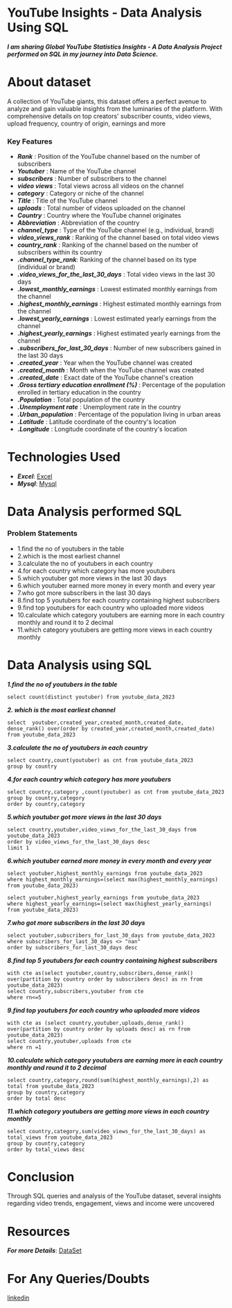 
#  YouTube Insights - Data Analysis Using SQL
*__I am sharing Global YouTube Statistics Insights - A Data Analysis Project performed on SQL in my journey into Data Science.__*
                         
 # About dataset
 
  A collection of YouTube giants, this dataset offers a perfect avenue to analyze and gain valuable insights from the luminaries of the platform. With comprehensive details on top creators' subscriber counts, video views, upload frequency, country of origin, earnings and more

### Key Features

* *__Rank__* : Position of the YouTube channel based on the number of subscribers<br>
* *__Youtuber__* : Name of the YouTube channel<br>
* *__subscribers__* : Number of subscribers to the channel<br>
* *__video views__* : Total views across all videos on the channel<br>
* *__category__* : Category or niche of the channel<br>
* *__Title__* : Title of the YouTube channel<br>
* *__uploads__* : Total number of videos uploaded on the channel<br>
* *__Country__* : Country where the YouTube channel originates<br>
* *__Abbreviation__* : Abbreviation of the country<br>
* *__channel_type__* : Type of the YouTube channel (e.g., individual, brand)<br>
* *__video_views_rank__* : Ranking of the channel based on total video views
* *__country_rank__* : Ranking of the channel based on the number of subscribers within its country<br>
* *__.channel_type_rank__*: Ranking of the channel based on its type (individual or brand)<br>
* *__.video_views_for_the_last_30_days__* : Total video views in the last 30 days<br>
* *__.lowest_monthly_earnings__* : Lowest estimated monthly earnings from the channel<br>
* *__.highest_monthly_earnings__* : Highest estimated monthly earnings from the channel<br>
* *__.lowest_yearly_earnings__* : Lowest estimated yearly earnings from the channel<br>
* *__.highest_yearly_earnings__* : Highest estimated yearly earnings from the channel<br>
* *__.subscribers_for_last_30_days__* : Number of new subscribers gained in the last 30 days<br>
* *__.created_year__* : Year when the YouTube channel was created<br>
* *__.created_month__* : Month when the YouTube channel was created<br>
* *__.created_date__* : Exact date of the YouTube channel's creation<br>
* *__.Gross tertiary education enrollment (%)__* : Percentage of the population enrolled in tertiary education in the country<br>
* *__.Population__* : Total population of the country<br>
* *__.Unemployment rate__* : Unemployment rate in the country<br>
* *__.Urban_population__* : Percentage of the population living in urban areas<br>
* *__.Latitude__* : Latitude coordinate of the country's location<br>
* *__.Longitude__* : Longitude coordinate of the country's location<br>

# Technologies Used

* *__Excel__*: [Excel](https://www.coursera.org/account/accomplishments/certificate/K7VQVJNJFY6T)
* *__Mysql__*: [Mysql](https://www.coursera.org/account/accomplishments/certificate/X5VJVTQD2SXT)

# Data Analysis performed SQL

### Problem Statements

* 1.find the no of youtubers in the table
* 2.which is the most earliest channel
* 3.calculate the no of youtubers in each country
* 4.for each country which category has more youtubers
* 5.which youtuber got more views in the last 30 days
* 6.which youtuber earned more money in every month and every year
* 7.who got more subscribers in the last 30 days
* 8.find top 5 youtubers for each country containing highest subscribers
* 9.find top youtubers for each country who uploaded more videos
* 10.calculate which category youtubers are earning more in each country monthly and round it to 2 decimal
* 11.which category youtubers are getting more views in each country monthly

# Data Analysis using SQL
*__1.find the no of youtubers in the table__*

```
select count(distinct youtuber) from youtube_data_2023
```

*__2. which is the most earliest channel__*

```
select  youtuber,created_year,created_month,created_date,
dense_rank() over(order by created_year,created_month,created_date) from youtube_data_2023
```

*__3.calculate the no of youtubers in each country__*

```
select country,count(youtuber) as cnt from youtube_data_2023
group by country
```

*__4.for each country which category has more youtubers__*

 ```
select country,category ,count(youtuber) as cnt from youtube_data_2023
group by country,category 
order by country,category
 ```

*__5.which youtuber got more views in the last 30 days__*

```
select country,youtuber,video_views_for_the_last_30_days from youtube_data_2023
order by video_views_for_the_last_30_days desc
limit 1
```

*__6.which youtuber earned more money in every month and every year__*

```
select youtuber,highest_monthly_earnings from youtube_data_2023
where highest_monthly_earnings=(select max(highest_monthly_earnings) from youtube_data_2023)

select youtuber,highest_yearly_earnings from youtube_data_2023
where highest_yearly_earnings=(select max(highest_yearly_earnings) from youtube_data_2023)
```

*__7.who got more subscribers in the last 30 days__*

```
select youtuber,subscribers_for_last_30_days from youtube_data_2023 
where subscribers_for_last_30_days <> "nan"
order by subscribers_for_last_30_days desc
```

*__8.find top 5 youtubers for each country containing highest subscribers__*

```
with cte as(select youtuber,country,subscribers,dense_rank() over(partition by country order by subscribers desc) as rn from youtube_data_2023)
select country,subscribers,youtuber from cte
where rn<=5
```

*__9.find top youtubers for each country who uploaded more videos__*

```
with cte as (select country,youtuber,uploads,dense_rank() over(partition by country order by uploads desc) as rn from youtube_data_2023)
select country,youtuber,uploads from cte
where rn =1
```

*__10.calculate which category youtubers are earning more in each country monthly and round it to 2 decimal__*

```
select country,category,round(sum(highest_monthly_earnings),2) as total from youtube_data_2023
group by country,category
order by total desc
```

*__11.which category youtubers are getting more views in each country monthly__*

```
select country,category,sum(video_views_for_the_last_30_days) as total_views from youtube_data_2023
group by country,category
order by total_views desc
```

# Conclusion
Through SQL queries and analysis of the YouTube dataset, several insights regarding video trends, engagement, views and income were uncovered

# Resources
*__For more Details__*: [DataSet](https://www.kaggle.com/datasets/nelgiriyewithana/global-youtube-statistics-2023)

# For Any Queries/Doubts 
[linkedin](https://www.linkedin.com/in/punith-yc-2240b6267/)
